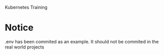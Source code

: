 Kubernetes Training

# Notice
.env has been commited as an example. It should not be commited in the real world projects
